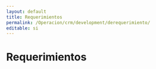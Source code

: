 ```yaml
---
layout: default
title: Requerimientos
permalink: /Operacion/crm/development/derequerimiento/
editable: si
---
```


# Requerimientos

